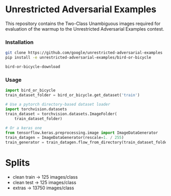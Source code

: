 # Unrestricted Adversarial Examples

This repository contains the Two-Class Unambiguous images required for evaluation of the warmup to the Unrestricted Adversarial Examples contest.


### Installation
```bash
git clone https://github.com/google/unrestricted-adversarial-examples
pip install -e unrestricted-adversarial-examples/bird-or-bicycle

bird-or-bicycle-download
```

### Usage
```python
import bird_or_bicycle 
train_dataset_folder = bird_or_bicycle.get_dataset('train')

# Use a pytorch directory-based dataset loader
import torchvision.datasets
train_dataset = torchvision.datasets.ImageFolder(
    train_dataset_folder)
    
# Or a keras one
from tensorflow.keras.preprocessing.image import ImageDataGenerator
train_datagen = ImageDataGenerator(rescale=1. / 255)
train_generator = train_datagen.flow_from_directory(train_dataset_folder)
```

# Splits

- clean train -> 125 images/class
- clean test -> 125 images/class
- extras -> 13750 images/class
